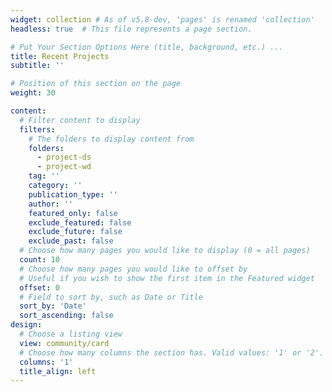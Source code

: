 ```yaml
---
widget: collection # As of v5.8-dev, 'pages' is renamed 'collection'
headless: true  # This file represents a page section.

# Put Your Section Options Here (title, background, etc.) ...
title: Recent Projects
subtitle: ''

# Position of this section on the page
weight: 30

content:
  # Filter content to display
  filters:
    # The folders to display content from
    folders:
      - project-ds
      - project-wd
    tag: ''
    category: ''
    publication_type: ''
    author: ''
    featured_only: false
    exclude_featured: false
    exclude_future: false
    exclude_past: false
  # Choose how many pages you would like to display (0 = all pages)
  count: 10
  # Choose how many pages you would like to offset by
  # Useful if you wish to show the first item in the Featured widget
  offset: 0
  # Field to sort by, such as Date or Title
  sort_by: 'Date'
  sort_ascending: false
design:
  # Choose a listing view
  view: community/card
  # Choose how many columns the section has. Valid values: '1' or '2'.
  columns: '1'
  title_align: left
---
```



